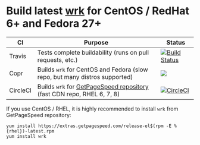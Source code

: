 # Build latest [wrk](https://github.com/wg/wrk) for CentOS / RedHat 6+ and Fedora 27+

|CI|Purpose|Status|
|---|---|---|
|Travis|Tests complete buildability (runs on pull requests, etc.)|[![Build Status](https://travis-ci.org/GetPageSpeed/wrk-rpm.svg?branch=master)](https://travis-ci.org/GetPageSpeed/wrk-rpm)|
| Copr | Builds `wrk` for CentOS and Fedora (slow repo, but many distros supported)| [<img src="https://copr.fedorainfracloud.org/coprs/getpagespeed/wrk/package/wrk/status_image/last_build.png">](https://copr.fedorainfracloud.org/coprs/getpagespeed/wrk/package/wrk/)  |
| CircleCI | Builds `wrk` for [GetPageSpeed repository](https://www.getpagespeed.com/redhat) (fast CDN repo, RHEL 6, 7, 8) | [![CircleCI](https://circleci.com/gh/GetPageSpeed/wrk-rpm.svg?style=svg)](https://circleci.com/gh/GetPageSpeed/wrk-rpm) |

If you use CentOS / RHEL, it is highly recommended to install `wrk` from GetPageSpeed repository:

    yum install https://extras.getpagespeed.com/release-el$(rpm -E %{rhel})-latest.rpm
    yum install wrk
